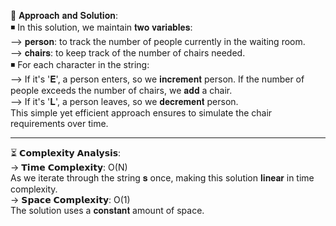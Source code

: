 <P>🧠 𝐀𝐩𝐩𝐫𝐨𝐚𝐜𝐡 𝐚𝐧𝐝 𝐒𝐨𝐥𝐮𝐭𝐢𝐨𝐧: <br>
◾ In this solution, we maintain 𝐭𝐰𝐨 𝐯𝐚𝐫𝐢𝐚𝐛𝐥𝐞𝐬: <br>
--> 𝐩𝐞𝐫𝐬𝐨𝐧: to track the number of people currently in the waiting room. <br>
--> 𝐜𝐡𝐚𝐢𝐫𝐬: to keep track of the number of chairs needed. <br>
◾ For each character in the string: <br>
--> If it's '𝐄', a person enters, so we 𝐢𝐧𝐜𝐫𝐞𝐦𝐞𝐧𝐭 person. If the number of people exceeds the number of chairs, we 𝐚𝐝𝐝 a chair. <br>
--> If it's '𝐋', a person leaves, so we 𝐝𝐞𝐜𝐫𝐞𝐦𝐞𝐧𝐭 person. <br>
This simple yet efficient approach ensures to simulate the chair requirements over time. <br>
 <hr>
⏳ 𝗖𝗼𝗺𝗽𝗹𝗲𝘅𝗶𝘁𝘆 𝗔𝗻𝗮𝗹𝘆𝘀𝗶𝘀: <br>
-> 𝗧𝗶𝗺𝗲 𝗖𝗼𝗺𝗽𝗹𝗲𝘅𝗶𝘁𝘆: O(N) <br>
As we iterate through the string 𝐬 once, making this solution 𝐥𝐢𝐧𝐞𝐚𝐫 in time complexity. <br>
-> 𝗦𝗽𝗮𝗰𝗲 𝗖𝗼𝗺𝗽𝗹𝗲𝘅𝗶𝘁𝘆: O(1) <br>
The solution uses a 𝐜𝐨𝐧𝐬𝐭𝐚𝐧𝐭 amount of space.  <br> <p>
